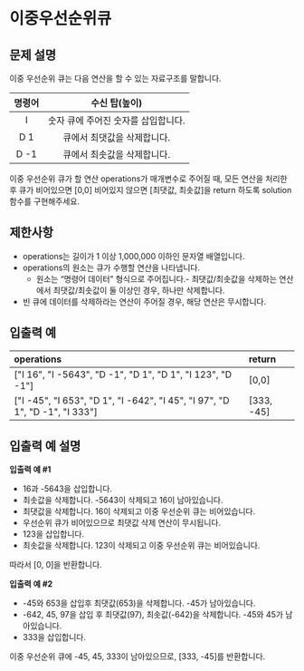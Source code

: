 # 이중우선순위큐
## 문제 설명
이중 우선순위 큐는 다음 연산을 할 수 있는 자료구조를 말합니다.

|명령어	|수신 탑(높이)|
| :---: | :---: |
|I| 숫자	큐에 주어진 숫자를 삽입합니다.|
|D 1|	큐에서 최댓값을 삭제합니다.|
|D -1	|큐에서 최솟값을 삭제합니다.|

이중 우선순위 큐가 할 연산 operations가 매개변수로 주어질 때, 모든 연산을 처리한 후 큐가 비어있으면 [0,0] 비어있지 않으면 [최댓값, 최솟값]을 return 하도록 solution 함수를 구현해주세요.

## 제한사항
+ operations는 길이가 1 이상 1,000,000 이하인 문자열 배열입니다.
+ operations의 원소는 큐가 수행할 연산을 나타냅니다.
   - 원소는 “명령어 데이터” 형식으로 주어집니다.- 최댓값/최솟값을 삭제하는 연산에서 최댓값/최솟값이 둘 이상인 경우, 하나만 삭제합니다.
+ 빈 큐에 데이터를 삭제하라는 연산이 주어질 경우, 해당 연산은 무시합니다.


## 입출력 예
|operations|	return|
| :--- | :--- |
|["I 16", "I -5643", "D -1", "D 1", "D 1", "I 123", "D -1"]	| [0,0]|
|["I -45", "I 653", "D 1", "I -642", "I 45", "I 97", "D 1", "D -1", "I 333"]	| [333, -45]|

## 입출력 예 설명
**입출력 예 #1**

+ 16과 -5643을 삽입합니다.
+ 최솟값을 삭제합니다. -5643이 삭제되고 16이 남아있습니다.
+ 최댓값을 삭제합니다. 16이 삭제되고 이중 우선순위 큐는 비어있습니다.
+ 우선순위 큐가 비어있으므로 최댓값 삭제 연산이 무시됩니다.
+ 123을 삽입합니다.
+ 최솟값을 삭제합니다. 123이 삭제되고 이중 우선순위 큐는 비어있습니다.

따라서 [0, 0]을 반환합니다.

**입출력 예 #2**

+ -45와 653을 삽입후 최댓값(653)을 삭제합니다. -45가 남아있습니다.
+ -642, 45, 97을 삽입 후 최댓값(97), 최솟값(-642)을 삭제합니다. -45와 45가 남아있습니다.
+ 333을 삽입합니다.

이중 우선순위 큐에 -45, 45, 333이 남아있으므로, [333, -45]를 반환합니다.
